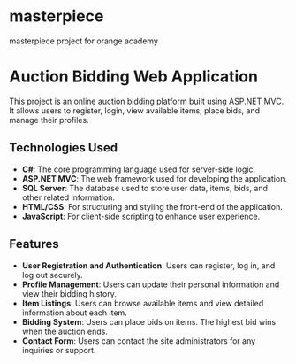 # masterpiece
masterpiece project for orange academy
# Auction Bidding Web Application

This project is an online auction bidding platform built using ASP.NET MVC. It allows users to register, login, view available items, place bids, and manage their profiles. 

## Technologies Used

- **C#**: The core programming language used for server-side logic.
- **ASP.NET MVC**: The web framework used for developing the application.
- **SQL Server**: The database used to store user data, items, bids, and other related information.
- **HTML/CSS**: For structuring and styling the front-end of the application.
- **JavaScript**: For client-side scripting to enhance user experience.

## Features

- **User Registration and Authentication**: Users can register, log in, and log out securely.
- **Profile Management**: Users can update their personal information and view their bidding history.
- **Item Listings**: Users can browse available items and view detailed information about each item.
- **Bidding System**: Users can place bids on items. The highest bid wins when the auction ends.
- **Contact Form**: Users can contact the site administrators for any inquiries or support.

